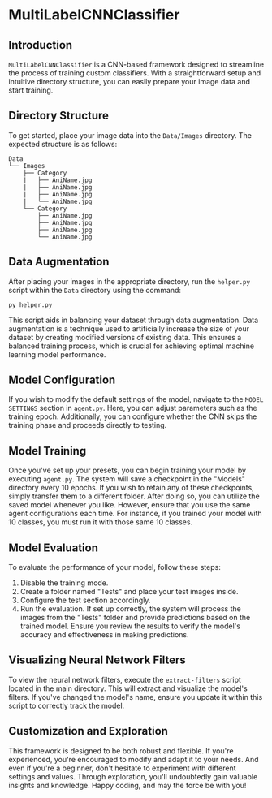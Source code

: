 # MultiLabelCNNClassifier

## Introduction
`MultiLabelCNNClassifier` is a CNN-based framework designed to streamline the process of training custom classifiers. With a straightforward setup and intuitive directory structure, you can easily prepare your image data and start training.

## Directory Structure
To get started, place your image data into the `Data/Images` directory. The expected structure is as follows:

```
Data
└── Images
    ├── Category
    |   ├── AniName.jpg
    |   ├── AniName.jpg
    |   ├── AniName.jpg
    |   └── AniName.jpg
    └── Category
        ├── AniName.jpg
        ├── AniName.jpg
        ├── AniName.jpg
        └── AniName.jpg
```

## Data Augmentation
After placing your images in the appropriate directory, run the `helper.py` script within the `Data` directory using the command:

```
py helper.py
```

This script aids in balancing your dataset through data augmentation. Data augmentation is a technique used to artificially increase the size of your dataset by creating modified versions of existing data. This ensures a balanced training process, which is crucial for achieving optimal machine learning model performance.

## Model Configuration
If you wish to modify the default settings of the model, navigate to the `MODEL SETTINGS` section in `agent.py`. Here, you can adjust parameters such as the training epoch. Additionally, you can configure whether the CNN skips the training phase and proceeds directly to testing.

## Model Training
Once you've set up your presets, you can begin training your model by executing `agent.py`. The system will save a checkpoint in the "Models" directory every 10 epochs. If you wish to retain any of these checkpoints, simply transfer them to a different folder. After doing so, you can utilize the saved model whenever you like. However, ensure that you use the same agent configurations each time. For instance, if you trained your model with 10 classes, you must run it with those same 10 classes.

## Model Evaluation

To evaluate the performance of your model, follow these steps:

1. Disable the training mode.
2. Create a folder named "Tests" and place your test images inside.
3. Configure the test section accordingly.
4. Run the evaluation. If set up correctly, the system will process the images from the "Tests" folder and provide predictions based on the trained model. Ensure you review the results to verify the model's accuracy and effectiveness in making predictions.

## Visualizing Neural Network Filters
To view the neural network filters, execute the `extract-filters` script located in the main directory. This will extract and visualize the model's filters. If you've changed the model's name, ensure you update it within this script to correctly track the model.

## Customization and Exploration
This framework is designed to be both robust and flexible. If you're experienced, you're encouraged to modify and adapt it to your needs. And even if you're a beginner, don't hesitate to experiment with different settings and values. Through exploration, you'll undoubtedly gain valuable insights and knowledge. Happy coding, and may the force be with you!
